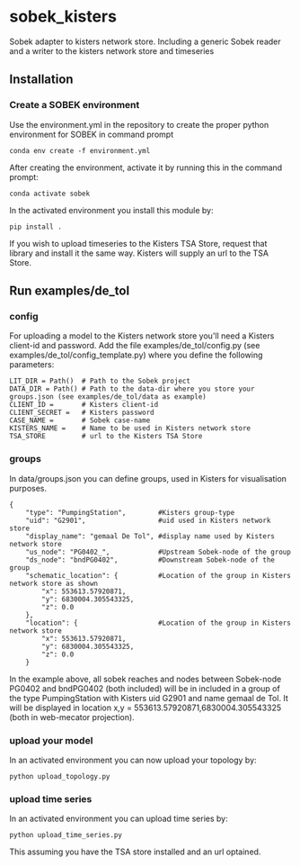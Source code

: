 # sobek_kisters
Sobek adapter to kisters network store. Including a generic Sobek reader and a writer to the kisters network store and timeseries

## Installation

### Create a SOBEK environment
Use the environment.yml in the repository to create the proper python environment for SOBEK in command prompt

```
conda env create -f environment.yml
```

After creating the environment, activate it by running this in the command prompt:

```
conda activate sobek
```

In the activated environment you install this module by:

```
pip install .
```

If you wish to upload timeseries to the Kisters TSA Store, request that library and install it the same way. Kisters will supply an url to the TSA Store.

## Run examples/de_tol

### config
For uploading a model to the Kisters network store you'll need a Kisters client-id and password. Add the file examples/de_tol/config.py (see examples/de_tol/config_template.py) where you define the following parameters:

```
LIT_DIR = Path()  # Path to the Sobek project
DATA_DIR = Path() # Path to the data-dir where you store your groups.json (see examples/de_tol/data as example)
CLIENT_ID = 	  # Kisters client-id
CLIENT_SECRET =   # Kisters password
CASE_NAME =       # Sobek case-name
KISTERS_NAME =    # Name to be used in Kisters network store
TSA_STORE         # url to the Kisters TSA Store
```

### groups
In data/groups.json you can define groups, used in Kisters for visualisation purposes.

```
{
	"type": "PumpingStation",        #Kisters group-type
	"uid": "G2901",                  #uid used in Kisters network store
	"display_name": "gemaal De Tol", #display name used by Kisters network store
	"us_node": "PG0402_",            #Upstream Sobek-node of the group
	"ds_node": "bndPG0402",          #Downstream Sobek-node of the group
	"schematic_location": {          #Location of the group in Kisters network store as shown
		"x": 553613.57920871,
		"y": 6830004.305543325,
		"z": 0.0
	},
	"location": {                    #Location of the group in Kisters network store
		"x": 553613.57920871,
		"y": 6830004.305543325,
		"z": 0.0
	}
```

In the example above, all sobek reaches and nodes between Sobek-node PG0402 and bndPG0402 (both included) will be in included in a group of the type PumpingStation with Kisters uid G2901 and name gemaal de Tol. It will be displayed in location x,y = 553613.57920871,6830004.305543325 (both in web-mecator projection).

### upload your model
In an activated environment you can now upload your topology by:

```
python upload_topology.py
```

### upload time series
In an activated environment you can upload time series by:

```
python upload_time_series.py
```

This assuming you have the TSA store installed and an url optained.